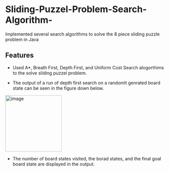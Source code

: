 # Sliding-Puzzel-Problem-Search-Algorithm-
Implemented several search algorithms to solve the 8 piece sliding puzzle problem in Java 

## Features
- Used A*, Breath First, Depth First, and Uniform Cost Search alogorthims to the solve sliding puzzel problem.

- The output of a run of depth first search on a randomlt genrated board state can be seen in the figure down below.

<img width="178" alt="image" src="https://github.com/nansah40/Sliding-Puzzel-Problem-Search-Algorithm-/assets/44906084/8558623f-374d-421a-8ff3-575a8e31ee49">

- The number of board states visited, the borad states, and the final goal board state are displayed in the output. 

